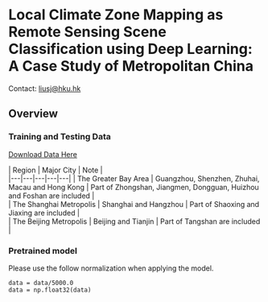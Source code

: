 # Local Climate Zone Mapping as Remote Sensing Scene Classification using Deep Learning: A Case Study of Metropolitan China

Contact: liusj@hku.hk

## Overview

### Training and Testing Data
[Download Data Here](https://sjliu.me/lcz/data/lcz_sample_shp_release.zip)

| Region  | Major City  | Note  |  
|---|---|---|---|---|
|  The Greater Bay Area |  Guangzhou, Shenzhen, Zhuhai, Macau and Hong Kong | Part of Zhongshan, Jiangmen, Dongguan, Huizhou and Foshan are included  |   
| The Shanghai Metropolis  | Shanghai and Hangzhou  |  Part of Shaoxing and Jiaxing are included |  
| The Beijing Metropolis  |  Beijing and Tianjin |  Part of Tangshan are included |  


### Pretrained model
Please use the follow normalization when applying the model.
```
data = data/5000.0
data = np.float32(data)
```





